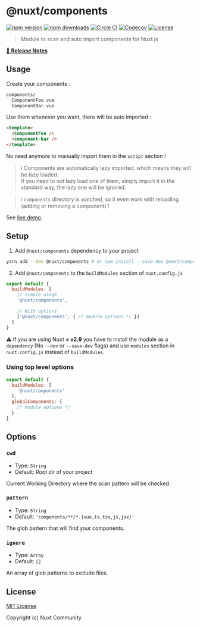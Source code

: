 # @nuxt/components

[![npm version][npm-version-src]][npm-version-href]
[![npm downloads][npm-downloads-src]][npm-downloads-href]
[![Circle CI][circle-ci-src]][circle-ci-href]
[![Codecov][codecov-src]][codecov-href]
[![License][license-src]][license-href]

> Module to scan and auto import components for Nuxt.js

[📖 **Release Notes**](./CHANGELOG.md)

## Usage

Create your components :

```bash
components/
  ComponentFoo.vue
  ComponentBar.vue
```

Use them whenever you want, there will be auto imported :

```html
<template>
  <ComponentFoo />
  <component-bar />
</template>
```

No need anymore to manually import them in the `script` section !

> ℹ Components are automatically lazy imported, which means they will be lazy loaded.  
> If you need to not lazy load one of them, simply import it in the standard way, the lazy one will be ignored.

> ℹ `components` directory is watched, so it even work with reloading (adding or removing a component) !

See [live demo](https://codesandbox.io/s/nuxtjs-components-ujtoq).

## Setup

1. Add `@nuxt/components` dependency to your project

```bash
yarn add --dev @nuxt/components # or npm install --save-dev @nuxt/components
```

2. Add `@nuxt/components` to the `buildModules` section of `nuxt.config.js`

```js
export default {
  buildModules: [
    // Simple usage
    '@nuxt/components',

    // With options
    ['@nuxt/components', { /* module options */ }]
  ]
}
```

:warning: If you are using Nuxt **< v2.9** you have to install the module as a `dependency` (No `--dev` or `--save-dev` flags) and use `modules` section in `nuxt.config.js` instead of `buildModules`.

### Using top level options

```js
export default {
  buildModules: [
    '@nuxt/components'
  ],
  globalComponents: {
    /* module options */
  }
}
```

## Options

### `cwd`

- Type: `String`
- Default: Root dir of your project

Current Working Directory where the scan pattern will be checked.

### `pattern`

- Type: `String`
- Default: `'components/**/*.{vue,ts,tsx,js,jsx}'`

The glob pattern that will find your components.

### `ignore`

- Type: `Array`
- Default: `[]`

An array of glob patterns to exclude files.

## License

[MIT License](./LICENSE)

Copyright (c) Nuxt Community

<!-- Badges -->
[npm-version-src]: https://img.shields.io/npm/v/@nuxt/components/latest.svg?style=flat-square
[npm-version-href]: https://npmjs.com/package/@nuxt/components

[npm-downloads-src]: https://img.shields.io/npm/dt/@nuxt/components.svg?style=flat-square
[npm-downloads-href]: https://npmjs.com/package/@nuxt/components

[circle-ci-src]: https://img.shields.io/circleci/project/github/nuxt/components.svg?style=flat-square
[circle-ci-href]: https://circleci.com/gh/nuxt/components

[codecov-src]: https://img.shields.io/codecov/c/github/nuxt/components.svg?style=flat-square
[codecov-href]: https://codecov.io/gh/nuxt/components

[license-src]: https://img.shields.io/npm/l/@nuxt/components.svg?style=flat-square
[license-href]: https://npmjs.com/package/@nuxt/components
